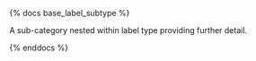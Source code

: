 {% docs base_label_subtype %}

A sub-category nested within label type providing further detail.

{% enddocs %}
